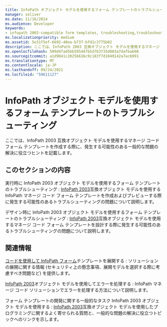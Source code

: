 ```yaml
---
title: InfoPath オブジェクト モデルを使用するフォーム テンプレートのトラブルシューティング
manager: soliver
ms.date: 11/16/2014
ms.audience: Developer
keywords:
- infopath 2003-compatible form templates, troubleshooting,troubleshooting form templates [InfoPath 2007],form templates [InfoPath 2007], troubleshooting,troubleshooting [InfoPath 2007], InfoPath 2003-compatible form templates
ms.localizationpriority: medium
ms.assetid: 5e31f5ef-6692-40ea-b737-bfd1c3775b02
description: ここでは、InfoPath 2003 互換オブジェクト モデルを使用するマネージ コード フォーム テンプレートを作成する際に、発生する可能性のある一般的な問題の解決に役立つヒントを記載します。
ms.openlocfilehash: 509d4fad5bb595d47b5d7b3735d003a7dafbab08
ms.sourcegitcommit: a1d9041c20256616c9c183f7d1049142a7ac6991
ms.translationtype: MT
ms.contentlocale: ja-JP
ms.lasthandoff: 09/24/2021
ms.locfileid: "59611127"
---
```

# <a name="troubleshoot-form-templates-that-use-the-infopath-object-model"></a>InfoPath オブジェクト モデルを使用するフォーム テンプレートのトラブルシューティング

ここでは、InfoPath 2003 互換オブジェクト モデルを使用するマネージ コード フォーム テンプレートを作成する際に、発生する可能性のある一般的な問題の解決に役立つヒントを記載します。
  
## <a name="in-this-section"></a>このセクションの内容

実行時に InfoPath 2003 オブジェクト モデルを使用するフォーム テンプレートのトラブルシューティング : [InfoPath 2003](troubleshoot-form-templates-that-use-infopath-object-model-at-runtime.md)互換オブジェクト モデルを使用する InfoPath マネージ コード フォーム テンプレートを作成およびプレビューする際に発生する可能性のあるトラブルシューティングの問題について説明します。
    
デザイン時に InfoPath 2003 オブジェクト モデルを使用するフォーム テンプレートのトラブルシューティング : [InfoPath 2003](troubleshoot-form-templates-that-use-infopath-object-model-at-design-time.md)互換オブジェクト モデルを使用するマネージ コード フォーム テンプレートを設計する際に発生する可能性のあるトラブルシューティングの問題について説明します。
    
## <a name="related-sections"></a>関連情報

[コードを使用して InfoPath フォーム](how-to-deploy-infopath-form-templates-with-code.md)テンプレートを展開する : ソリューションの展開に関する情報 (セキュリティ上の懸念事項、展開モデルを選択する際に考慮すべき問題など) を提供します。
    
[InfoPath 2003](how-to-handle-errors-using-the-infopath-2003-object-model.md)オブジェクト モデルを使用してエラーを処理する : InfoPath マネージ コード ソリューションでエラーを処理する方法について説明します。
    
フォーム テンプレートの開発に関する一般的なタスク InfoPath 2003 オブジェクト モデルを使用する : [InfoPath 2003](common-tasks-for-developing-form-templates-using-infopath-object-model.md)互換オブジェクト モデルを使用したプログラミングに関するよく寄せられる質問と、一般的な問題の解決に役立つトピックへのリンクを示します。
    

